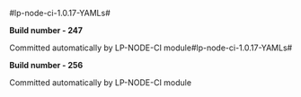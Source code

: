 #lp-node-ci-1.0.17-YAMLs#

**Build number - 247**

 Committed automatically by LP-NODE-CI module#lp-node-ci-1.0.17-YAMLs#

**Build number - 256**

 Committed automatically by LP-NODE-CI module